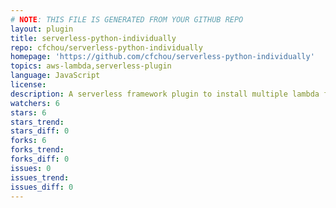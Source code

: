 ```yaml
---
# NOTE: THIS FILE IS GENERATED FROM YOUR GITHUB REPO
layout: plugin
title: serverless-python-individually
repo: cfchou/serverless-python-individually
homepage: 'https://github.com/cfchou/serverless-python-individually'
topics: aws-lambda,serverless-plugin
language: JavaScript
license: 
description: A serverless framework plugin to install multiple lambda functions written in python
watchers: 6
stars: 6
stars_trend: 
stars_diff: 0
forks: 6
forks_trend: 
forks_diff: 0
issues: 0
issues_trend: 
issues_diff: 0
---
```

